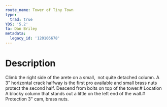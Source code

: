 ```yaml
---
route_name: Tower of Tiny Town
type:
  trad: true
YDS: '5.2'
fa: Dan Briley
metadata:
  legacy_id: '120106678'
---
```

# Description
Climb the right side of the arete on a small,  not quite detached column. A 3” horizontal crack halfway is the first pro available and small brass nuts protect the second half. Descend from bolts on top of the tower.# Location
A blocky column that stands out a little on the left end of the wall.# Protection
3" cam, brass nuts.